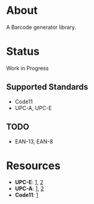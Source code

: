 # About
A Barcode generator library.

# Status
Work in Progress

## Supported Standards
- Code11
- UPC-A, UPC-E

## TODO
- EAN-13, EAN-8

# Resources
- **UPC-E**: [1](https://www.morovia.com/kb/UPCE-Specification-10634.html), [2](https://www.cristallight.com/ibarcoder/help/barcodes/upce.htm)
- **UPC-A**: [1](https://virgool.io/CE-SHAHED-publication/barcode-afff04psd1in), [2](https://en.wikipedia.org/wiki/Universal_Product_Code)
- **Code11**: [1](https://web.archive.org/web/20070202060711/http://www.barcodeisland.com/code11.phtml)
